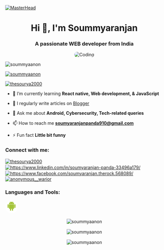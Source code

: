 [![MasterHead](https://media.wired.com/photos/613f8386924283bfff0bca68/master/w_2560%2Cc_limit/WIRED_Qualcomm_header%2520gif%2520rev.gif)](https://bio.link/soumyara)
<h1 align="center">Hi 👋, I'm Soummyaranjan</h1>
<h3 align="center">A passionate WEB developer from India</h3>
<p align="center">
  <img alt="Coding" width="400" src="https://gifdb.com/images/high/animated-programmer-guy-coding-790a0bs8e8thpisg.gif" style="border-radius: 15px;">
</p>

<p align="left"> <img src="https://komarev.com/ghpvc/?username=soummyaanon&label=Profile%20views&color=0e75b6&style=flat-square" alt="soummyaanon" /> </p>

<p align="left"> <a href="https://github.com/ryo-ma/github-profile-trophy"><img src="https://github-profile-trophy.vercel.app/?username=soummyaanon&margin-w=15&no-bg=true&no-frame=true" alt="soummyaanon" /></a> </p>

<p align="left"> <a href="https://twitter.com/thesourya2000" target="blank"><img src="https://img.shields.io/twitter/follow/thesourya2000?logo=twitter&style=for-the-badge&labelColor=00acee&logoColor=white" alt="thesourya2000" /></a> </p>

- 🌱 I’m currently learning **React native, Web development, & JavaScript**

- 📝 I regularly write articles on [Blogger](https://draft.blogger.com/blog/posts/9119311140079073821?bpli=1&pli=1)

- 💬 Ask me about **Android, Cybersecurity, Tech-related queries**

- 📫 How to reach me **soumyaranjanpanda910@gmail.com**

- ⚡ Fun fact **Little bit funny**

<h3 align="left">Connect with me:</h3>
<p align="left">
  <a href="https://twitter.com/thesourya2000" target="_blank">
    <img align="center" src="https://raw.githubusercontent.com/rahuldkjain/github-profile-readme-generator/master/src/images/icons/Social/twitter.svg" alt="thesourya2000" height="30" width="40" />
  </a>
  <a href="https://www.linkedin.com/in/soumyaranjan-panda2000/" target="_blank">
    <img align="center" src="https://raw.githubusercontent.com/rahuldkjain/github-profile-readme-generator/master/src/images/icons/Social/linked-in-alt.svg" alt="https://www.linkedin.com/in/soumyaranjan-panda-33496a179/" height="30" width="40" />
  </a>
  <a href="https://fb.com/https://www.facebook.com/soumyaranjan.therock.568089/" target="_blank">
    <img align="center" src="https://raw.githubusercontent.com/rahuldkjain/github-profile-readme-generator/master/src/images/icons/Social/facebook.svg" alt="https://www.facebook.com/soumyaranjan.therock.568089/" height="30" width="40" />
  </a>
  <a href="https://instagram.com/anonymous__warior" target="_blank">
    <img align="center" src="https://raw.githubusercontent.com/rahuldkjain/github-profile-readme-generator/master/src/images/icons/Social/instagram.svg" alt="anonymous__warior" height="30" width="40" />
  </a>
</p>

<h3 align="left">Languages and Tools:</h3>
<p align="left">
  <!-- Add rounded corners to the images -->
  <a href="https://developer.android.com" target="_blank" rel="noreferrer">
    <img src="https://raw.githubusercontent.com/devicons/devicon/master/icons/android/android-original-wordmark.svg" alt="android" width="40" height="40" style="border-radius: 50%" />
  </a>
  <!-- Add other tools with rounded corners similarly -->
</p>

<p align="center">
  <img align="center" src="https://github-readme-stats.vercel.app/api/top-langs?username=soummyaanon&show_icons=true&locale=en&layout=compact&bg_color=0D1117&text_color=FFFFFF&title_color=00acee&icon_color=00acee&hide_border=true&border_radius=15" alt="soummyaanon" />
</p>

<p align="center">
  <img align="center" src="https://github-readme-stats.vercel.app/api?username=soummyaanon&show_icons=true&locale=en&bg_color=0D1117&text_color=FFFFFF&title_color=00acee&icon_color=00acee&hide_border=true&border_radius=15" alt="soummyaanon" />
</p>

<p align="center">
  <img align="center" src="https://github-readme-streak-stats.herokuapp.com/?user=soummyaanon&bg_color=0D1117&text_color=FFFFFF&fire=00acee&ring=00acee&hide_border=true&border_radius=15" alt="soummyaanon" />
</p>
